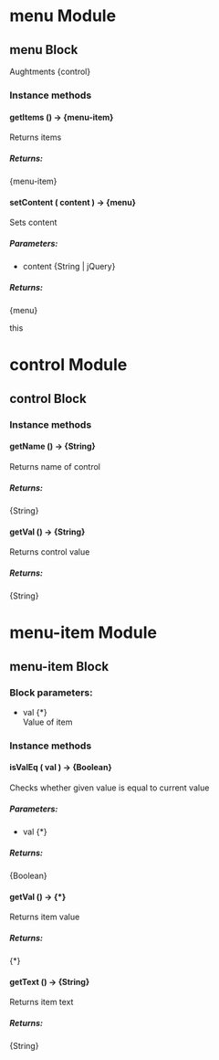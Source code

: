 # menu Module

## menu Block

Aughtments {control}

### Instance methods

#### getItems () → {menu-item}

Returns items

##### Returns:

{menu-item}

#### setContent ( content ) → {menu}

Sets content

##### Parameters:

* content {String | jQuery}

##### Returns:

{menu}

this

# control Module

## control Block

### Instance methods

#### getName () → {String}

Returns name of control

##### Returns:

{String}

#### getVal () → {String}

Returns control value

##### Returns:

{String}

# menu-item Module

## menu-item Block

### Block parameters:

* val {*}<br/>
  Value of item

### Instance methods

#### isValEq ( val ) → {Boolean}

Checks whether given value is equal to current value

##### Parameters:

* val {*}

##### Returns:

{Boolean}

#### getVal () → {*}

Returns item value

##### Returns:

{*}

#### getText () → {String}

Returns item text

##### Returns:

{String}

